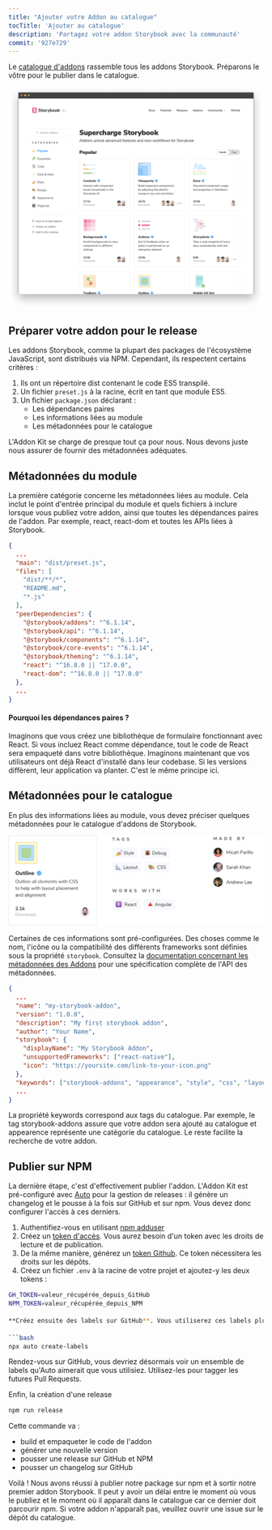 ```yaml
---
title: "Ajouter votre Addon au catalogue"
tocTitle: 'Ajouter au catalogue'
description: 'Partagez votre addon Storybook avec la communauté'
commit: '927e729'
---
```


Le [catalogue d'addons](https://storybook.js.org/addons) rassemble tous les addons Storybook. Préparons le vôtre pour le publier dans le catalogue.

![](../../images/catalog.png)

## Préparer votre addon pour le release

Les addons Storybook, comme la plupart des packages de l'écosystème JavaScript, sont distribués via NPM. Cependant, ils respectent certains critères :

1. Ils ont un répertoire dist contenant le code ES5 transpilé.
2. Un fichier `preset.js` à la racine, écrit en tant que module ES5.
3. Un fichier `package.json` déclarant :
   - Les dépendances paires
   - Les informations liées au module
   - Les métadonnées pour le catalogue

L'Addon Kit se charge de presque tout ça pour nous. Nous devons juste nous assurer de fournir des métadonnées adéquates.

## Métadonnées du module

La première catégorie concerne les métadonnées liées au module. Cela inclut le point d'entrée principal du module et quels fichiers à inclure lorsque vous publiez votre addon, ainsi que toutes les dépendances paires de l'addon. Par exemple, react, react-dom et toutes les APIs liées à Storybook.

```json:title=package.json
{
  ...
  "main": "dist/preset.js",
  "files": [
    "dist/**/*",
    "README.md",
    "*.js"
  ],
  "peerDependencies": {
    "@storybook/addons": "^6.1.14",
    "@storybook/api": "^6.1.14",
    "@storybook/components": "^6.1.14",
    "@storybook/core-events": "^6.1.14",
    "@storybook/theming": "^6.1.14",
    "react": "^16.8.0 || ^17.0.0",
    "react-dom": "^16.8.0 || ^17.0.0"
  },
  ...
}
```

#### Pourquoi les dépendances paires ?

Imaginons que vous créez une bibliothèque de formulaire fonctionnant avec React. Si vous incluez React comme dépendance, tout le code de React sera empaqueté dans votre bibliothèque. Imaginons maintenant que vos utilisateurs ont déjà React d'installé dans leur codebase. Si les versions diffèrent, leur application va planter. C'est le même principe ici.

## Métadonnées pour le catalogue

En plus des informations liées au module, vous devez préciser quelques métadonnées pour le catalogue d'addons de Storybook.

![les métadonnées du catalogue comprennent les tags, la compatibilité, les auteurs, etc.](../../images/catalog-metadata.png)

Certaines de ces informations sont pré-configurées. Des choses comme le nom, l'icône ou la compatibilité des différents frameworks sont définies sous la propriété
`storybook`. Consultez la [documentation concernant les métadonnées des Addons](https://storybook.js.org/docs/react/addons/addon-catalog/#addon-metadata) pour une spécification complète de l'API des métadonnées.

```json:title=package.json
{
  ...
  "name": "my-storybook-addon",
  "version": "1.0.0",
  "description": "My first storybook addon",
  "author": "Your Name",
  "storybook": {
    "displayName": "My Storybook Addon",
    "unsupportedFrameworks": ["react-native"],
    "icon": "https://yoursite.com/link-to-your-icon.png"
  },
  "keywords": ["storybook-addons", "appearance", "style", "css", "layout", "debug"]
  ...
}
```

La propriété keywords correspond aux tags du catalogue. Par exemple, le tag storybook-addons assure que votre addon sera ajouté au catalogue et appearence représente une catégorie du catalogue. Le reste facilite la recherche de votre addon.

## Publier sur NPM

La dernière étape, c'est d'effectivement publier l'addon. L'Addon Kit est pré-configuré avec [Auto](https://github.com/intuit/auto) pour la gestion de releases : il génère un changelog et le pousse à la fois sur GitHub et sur npm. Vous devez donc configurer l'accès à ces derniers.

1. Authentifiez-vous en utilisant [npm adduser](https://docs.npmjs.com/cli/adduser.html)
2. Créez un [token d'accès](https://docs.npmjs.com/creating-and-viewing-access-tokens#creating-access-tokens). Vous aurez besoin d'un token avec les droits de lecture et de publication.
3. De la même manière, générez un [token Github](https://github.com/settings/tokens). Ce token nécessitera les droits sur les dépôts.
4. Créez un fichier `.env` à la racine de votre projet et ajoutez-y les deux tokens :

```bash
GH_TOKEN=valeur_récupérée_depuis_GitHub
NPM_TOKEN=valeur_récupérée_depuis_NPM

**Créez ensuite des labels sur GitHub**. Vous utiliserez ces labels plus tard lorsque vous apporterez des modifications à votre package.

```bash
npx auto create-labels
```

Rendez-vous sur GitHub, vous devriez désormais voir un ensemble de labels qu'Auto aimerait que vous utilisiez. Utilisez-les pour tagger les futures Pull Requests.

Enfin, la création d'une release

```bash
npm run release
```

Cette commande va :

- build et empaqueter le code de l'addon
- générer une nouvelle version
- pousser une release sur GitHub et NPM
- pousser un changelog sur GitHub

Voilà ! Nous avons réussi à publier notre package sur npm et à sortir notre premier addon Storybook. Il peut y avoir un délai entre le moment où vous le publiez et le moment où il apparaît dans le catalogue car ce dernier doit parcourir npm. Si votre addon n'apparaît pas, veuillez ouvrir une issue sur le dépôt du catalogue.
